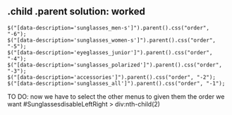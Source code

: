 ## .child .parent solution: worked 
    $("[data-description='sunglasses_men-s']").parent().css("order", "-6");
    $("[data-description='sunglasses_women-s']").parent().css("order", "-5");
    $("[data-description='eyeglasses_junior']").parent().css("order", "-4");
    $("[data-description='sunglasses_polarized']").parent().css("order", "-3");
    $("[data-description='accessories']").parent().css("order", "-2");
    $("[data-description='sunglasses_all']").parent().css("order", "-1");

    

TO DO: now we have to select the other menus to given them the order we want
#SunglassesdisableLeftRight > div:nth-child(2) 

      
